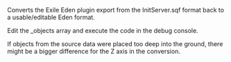 Converts the Exile Eden plugin export from the InitServer.sqf format back to a usable/editable Eden format.

Edit the _objects array and execute the code in the debug console. 

If objects from the source data were placed too deep into the ground, there might be a bigger difference for the Z axis in the conversion.
